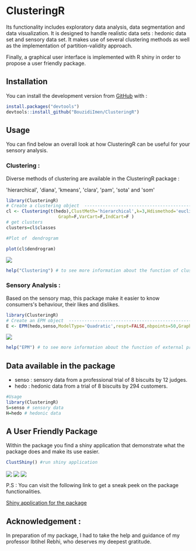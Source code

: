 
ClusteringR
===========

Its functionality includes exploratory data analysis, data segmentation and data visualization. It is designed to handle realistic data sets : hedonic data set and sensory data set. It makes use of several clustering methods as well as the implementation of partition-validity approach.

Finally, a graphical user interface is implemented with R shiny in order to propose a user friendly package.

Installation
------------

You can install the development version from [GitHub](https://github.com/) with :

``` r
install.packages("devtools")
devtools::install_github("BouzidiImen/ClusteringR")
```

Usage
-----

You can find below an overall look at how ClusteringR can be useful for your sensory analysis.

### Clustering :

Diverse methods of clustering are available in the ClusteringR package :

'hierarchical', 'diana', 'kmeans', 'clara', 'pam', 'sota' and 'som'

``` r
library(ClusteringR)
# Create a clustering object  -------------------------------------------------
cl <- Clustering(t(hedo),ClustMeth='hierarchical',k=3,Hdismethod='euclidean',Hmethod="ward.D2",
                    Graph=F,VarCart=F,IndCart=F )
# get clusters
clusters=cl$classes

#Plot of  dendrogram 

plot(cl$dendrogram)
```

<img src="man/figures/Dendo.png" align="center" />

``` r
help("Clustering") # to see more information about the function of clustering 
```

### Sensory Analysis :

Based on the sensory map, this package make it easier to know consumers's behaviour, their likes and dislikes.

``` r
library(ClusteringR)
# Create an EPM object  -------------------------------------------------
E <- EPM(hedo,senso,ModelType='Quadratic',respt=FALSE,nbpoints=50,Graphpred=FALSE,Graph2D=TRUE,Graph3D=FALSE,statistic.Value.Type='rsquared')
```

<img src="man/figures/fig.png" align="center" />

``` r
help("EPM") # to see more information about the function of external preferences mapping 
```

Data available in the package
-----------------------------

-   senso : sensory data from a professional trial of 8 biscuits by 12 judges.
-   hedo : hedonic data from a trial of 8 biscuits by 294 customers.

``` r
#Usage 
library(ClusteringR)
S=senso # sensory data 
H=hedo # hedonic data
```

A User Friendly Package
-----------------------

Within the package you find a shiny application that demonstrate what the package does and make its use easier.

``` r
ClustShiny() #run shiny application
```

<img src="man/figures/Shiny.PNG" align="center" />

<img src="man/figures/shiny1.PNG" align="center" />

<img src="man/figures/shiny2.PNG" align="center" />

P.S : You can visit the following link to get a sneak peek on the package functionalities.

[Shiny application for the package](https://imenbouzidi.shinyapps.io/InterfaceForThepackage/)

Acknowledgement :
-----------------

In preparation of my package, I had to take the help and guidance of my professor Ibtihel Rebhi, who deserves my deepest gratitude.
